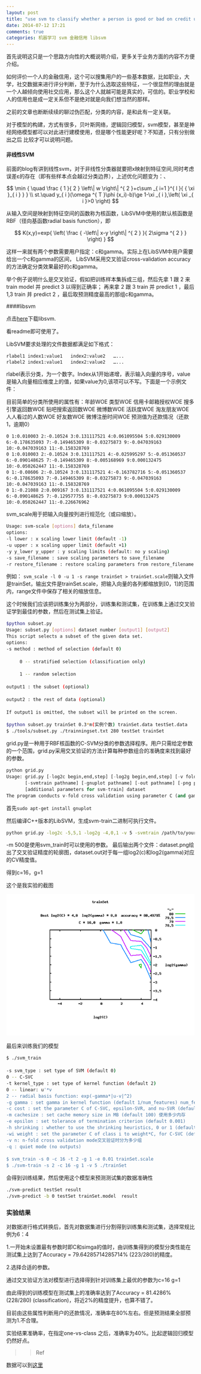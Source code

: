```yaml
---
layout: post
title: "use svm to classify whether a person is good or bad on credit using sns data"
date: 2014-07-12 17:21
comments: true
categories: 机器学习 svm 金融信用 libsvm
---
```


首先说明这只是一个思路方向性的大概说明介绍，更多关于业务方面的内容不方便介绍。

如何评价一个人的金融信用，这个可以搜集用户的一些基本数据，比如职业，大学，社交数据来进行评分判断，至于为什么选取这些特征，一个很显然的理由就是
一个人越倾向使用社交应用，那么这个人就越可能是真实的，可信的。职业学校和人的信用也是成一定关系但不是绝对就是向我们想当然的那样。

之前的文章也断断续续的聊过伪匹配，分类的内容，是和此有一定关联。

对于模型的构建，方式有很多，贝叶斯网络，逻辑回归模型，svm模型，甚至是神经网络模型都可以对此进行建模使用，但是哪个性能更好呢？不知道，只有分别做出之后
比较才可以说明问题。

<!-- more -->

#### 非线性SVM

前面的blog有讲到线性svm，对于非线性分类器就要把x映射到特征空间,同时考虑误差ε的存在（即有些样本点会越过分类边界），上述优化问题变为：、

$$
\min { \quad \frac { 1 }{ 2 } \left\| w \right\| ^{ 2 }+c\sum _{ i=1 }^{ l }{ { \xi  }_{ i } }  } \\ st.\quad y_{ i }(\omega ^{ T }\phi (x_i)-b)\ge 1-\xi _{ i },\left( \xi _{ i }>0 \right) 
$$

从输入空间是映射到特征空间的函数称为核函数，LibSVM中使用的默认核函数是RBF（径向基函数radial basis function），即

$$
K(x,y)=exp{ \left( \frac { -\left\| x-y \right\| ^{ 2 } }{ 2\sigma ^{ 2 } }  \right)  }
$$

这样一来就有两个参数需要用户指定：c和gamma。实际上在LibSVM中用户需要给出一个c和gamma的区间，
LibSVM采用交叉验证cross-validation accuracy的方法确定分类效果最好的c和gamma。

举个例子说明什么是交叉验证，假如把训练样本集拆成三组，然后先拿 1 跟 2 来 train model 并 predict 3 以得到正确率；
再来拿 2 跟 3 train 并 predict 1 ，最后 1,3 train 并 predict 2 ，最后取预测精度最高的那组c和gamma。

####libsvm

点击[here](http://www.csie.ntu.edu.tw/~cjlin/cgi-bin/libsvm.cgi?+http://www.csie.ntu.edu.tw/~cjlin/libsvm+tar.gz)下载libsvm.

看readme即可使用了。


LibSVM要求处理的文件数据都满足如下格式：

```text
rlabel1 index1:value1   index2:value2   …...
rlabel2 index1:value1   index2:value2   …...
```

rlabel表示分类，为一个数字。Index从1开始递增，表示输入向量的序号，value是输入向量相应维度上的值，如果value为0,该项可以不写。下面是一个示例文件：

目前简单的分类所使用的属性有：年龄WOE   类型WOE   信用卡邮箱授权WOE  搜多引擎返回数WOE  贴吧搜索返回数WOE  微博数WOE  活跃度WOE  淘友朋友WOE 人人看过的人数WOE  好友数WOE  微博注册时间WOE
预测值为还款情况（还款1，逾期0）

```text
0 1:0.010003 2:-0.10524 3:0.131117521 4:0.061095504 5:0.029130009 6:-0.178635093 7:-0.149465309 8:-0.03275873 9:-0.047039163 10:-0.047039163 11:-0.158328769
0 1:0.010003 2:-0.10524 3:0.131117521 4:-0.025995297 5:-0.051360537 6:-0.090148625 7:-0.149465309 8:-0.005168969 9:0.000132475 10:-0.050262447 11:-0.158328769
0 1:-0.08606 2:-0.10524 3:0.131117521 4:-0.163782716 5:-0.051360537 6:-0.178635093 7:-0.149465309 8:-0.03275873 9:-0.047039163 10:-0.047039163 11:-0.158328769
0 1:-0.21088 2:0.009167 3:0.131117521 4:0.061095504 5:0.029130009 6:-0.090148625 7:-0.129577755 8:-0.03275873 9:0.000132475 10:-0.050262447 11:-0.226676962
```

svm_scale用于把输入向量按列进行规范化（或曰缩放）。

```bash
Usage: svm-scale [options] data_filename
options:
-l lower : x scaling lower limit (default -1)
-u upper : x scaling upper limit (default +1)
-y y_lower y_upper : y scaling limits (default: no y scaling)
-s save_filename : save scaling parameters to save_filename
-r restore_filename : restore scaling parameters from restore_filename
```

例如： `svm_scale -l 0 -u 1 -s range trainSet > trainSet.scale`则输入文件是trainSet，输出文件是trainSet.scale，把输入向量的各列都缩放到[0，1]的范围内，range文件中保存了相关的缩放信息。

这个时候我们应该把训练集分为两部分，训练集和测试集，在训练集上通过交叉验证学到最佳的参数，然后在测试集上验证。

```bash
$python subset.py
Usage: subset.py [options] dataset number [output1] [output2]
This script selects a subset of the given data set.
options:
-s method : method of selection (default 0)

     0 -- stratified selection (classification only)

     1 -- random selection

output1 : the subset (optional)

output2 : the rest of data (optional)

If output1 is omitted, the subset will be printed on the screen.

$python subset.py trainSet 0.3*m(实例个数) trainSet.data testSet.data
$ ./tools/subset.py ./trainningset.txt 280 testSet trainSet
```

grid.py是一种用于RBF核函数的C-SVM分类的参数选择程序。用户只需给定参数的一个范围，grid.py采用交叉验证的方法计算每种参数组合的准确度来找到最好的参数。

```python
python grid.py
Usage: grid.py [-log2c begin,end,step] [-log2g begin,end,step] [-v fold]
       [-svmtrain pathname] [-gnuplot pathname] [-out pathname] [-png pathname]
       [additional parameters for svm-train] dataset
The program conducts v-fold cross validation using parameter C (and gamma)= 2^begin, 2^(begin+step), ..., 2^end.
```

首先`sudo apt-get install gnuplot`

然后编译C++版本的LibSVM，生成svm-train二进制可执行文件。

```bash
python grid.py -log2c -5,5,1 -log2g -4,0,1 -v 5 -svmtrain /path/to/your/svm-train -m 500 trainSet.data (svm-train 的路径自个找好)
```

-m 500是使用svm_train时可以使用的参数。
最后输出两个文件：dataset.png绘出了交叉验证精度的轮廓图，dataset.out对于每一组log2(c)和log2(gamma)对应的CV精度值。

得到c=16，g=1

这个是我实验的截图

![实验截图](https://raw.githubusercontent.com/aluenkinglee/mlclass/master/libsvm-3.18/trainSet.png)


最后来训练我们的模型

```bash
$ ./svm_train

-s svm_type : set type of SVM (default 0)
0 -- C-SVC
-t kernel_type : set type of kernel function (default 2)
0 -- linear: u'*v
2 -- radial basis function: exp(-gamma*|u-v|^2)
-g gamma : set gamma in kernel function (default 1/num_features) num_features是输入向量的个数
-c cost : set the parameter C of C-SVC, epsilon-SVR, and nu-SVR (default 1)
-m cachesize : set cache memory size in MB (default 100) 使用多少内存
-e epsilon : set tolerance of termination criterion (default 0.001) 
-h shrinking : whether to use the shrinking heuristics, 0 or 1 (default 1) 
-wi weight : set the parameter C of class i to weight*C, for C-SVC (default 1) 当各类数量不均衡时为每个类分别指定C
-v n: n-fold cross validation mode交叉验证时分为多少组
-q : quiet mode (no outputs)

$ svm_train -s 0 -c 16 -t 2 -g 1 -e 0.01 trainSet.scale
$ ./svm-train -s 2 -c 16 -g 1 -v 5 ./trainSet 

```

会得到训练结果，然后使用这个模型来预测测试集的数据准确性


```bash
./svm-predict testSet result
./svm-predict -b 0 testSet trainSet.model  result
```

### 实验结果

对数据进行格式转换后，首先对数据集进行分割得到训练集和测试集，选择常规比例为6：4

1.一开始未设置最有参数时即C和simga的值时，由训练集得到的模型分类性能在测试集上达到了Accuracy = 79.64285714285714% (223/280)的精度。

2.选择合适的参数。

通过交叉验证方法对模型进行选择得到针对训练集上最优的参数为c=16 g=1

由此得到的训练模型在测试集上的准确率达到了Accuracy = 81.4286% (228/280) (classification)，将近2%的精度提升，也算不错了。

目前由这些属性判断用户的还款情况，准确率在80%左右。但是预测结果全部预测为1.不合理。

实验结果准确率，在指定one-vs-class 之后，准确率为40%。比起逻辑回归模型仍然好点。

>> Ref

数据可以到[这里](https://github.com/aluenkinglee/mlclass/tree/master/libsvm-3.18)
